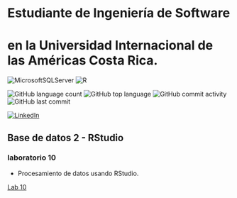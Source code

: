 # Estudiante de Ingeniería de Software

# en la Universidad Internacional de las Américas Costa Rica.

<!--START_SECTION:badges-->

![MicrosoftSQLServer](https://img.shields.io/badge/Microsoft%20SQL%20Server-CC2927?style=for-the-badge&logo=microsoft%20sql%20server&logoColor=white)
![R](https://img.shields.io/badge/R-2F549C?style=for-the-badge&logo=r&logoColor=white)

![GitHub language count](https://img.shields.io/github/languages/count/bash20cu/Universidad?style=for-the-badge)
![GitHub top language](https://img.shields.io/github/languages/top/bash20cu/Universidad?style=for-the-badge)
![GitHub commit activity](https://img.shields.io/github/commit-activity/m/bash20cu/Universidad?style=for-the-badge)
![GitHub last commit](https://img.shields.io/github/last-commit/bash20cu/Universidad?style=for-the-badge)

[![LinkedIn](https://img.shields.io/badge/linkedin-%230077B5.svg?style=for-the-badge&logo=linkedin&logoColor=white)](https://www.linkedin.com/in/miguel1990/)

<!--END_SECTION:badges-->

## Base de datos 2 - RStudio

### laboratorio 10

- Procesamiento de datos usando RStudio.

[Lab 10](./LAB10.html )

